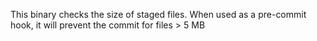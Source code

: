 This binary checks the size of staged files.  When used as a pre-commit hook, it will prevent the commit for files > 5 MB
